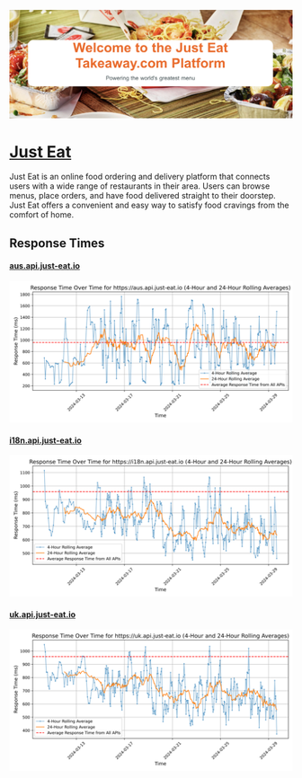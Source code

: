 [![Visit Just Eat](imagePreview.png)](https://developers.just-eat.com)

# [Just Eat](https://developers.just-eat.com)

Just Eat is an online food ordering and delivery platform that connects users with a wide range of restaurants in their area. Users can browse menus, place orders, and have food delivered straight to their doorstep. Just Eat offers a convenient and easy way to satisfy food cravings from the comfort of home.

## Response Times

#### [aus.api.just-eat.io](https://aus.api.just-eat.io)

![aus.api.just-eat.io](response-time-charts/6175732e6170692e6a7573742d6561742e696f.svg)
#### [i18n.api.just-eat.io](https://i18n.api.just-eat.io)

![i18n.api.just-eat.io](response-time-charts/6931386e2e6170692e6a7573742d6561742e696f.svg)
#### [uk.api.just-eat.io](https://uk.api.just-eat.io)

![uk.api.just-eat.io](response-time-charts/756b2e6170692e6a7573742d6561742e696f.svg)
